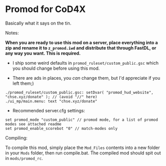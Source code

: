 # Promod for CoD4X
Basically what it says on the tin.

Notes:

**When you are ready to use this mod on a server, place everything into a zip and rename it to `z_promod.iwd` and distribute that through FastDL, or any way you want. This is required.**

* I ship some weird defaults in `promod_ruleset/custom_public.gsc` which you should change before using this mod.

* There are ads in places, you *can* change them, but I'd appreciate if you left them;)
```
./promod_ruleset/custom_public.gsc: setDvar( "promod_hud_website", "chse.xyz/donate" ); // (avoid "//" here)
./ui_mp/main.menu: text "chse.xyz/donate"
```

* Recommended server.cfg settings:
```
set promod_mode "custom_public" // promod mode, for a list of promod modes see attached readme
set promod_enable_scorebot "0" // match-modes only
```

Compiling:

To compile this mod, simply place the `Mod_Files` contents into a new folder in your `Mods` folder, then run compile.bat. The compiled mod should spit out in `mods/promod_rc`.